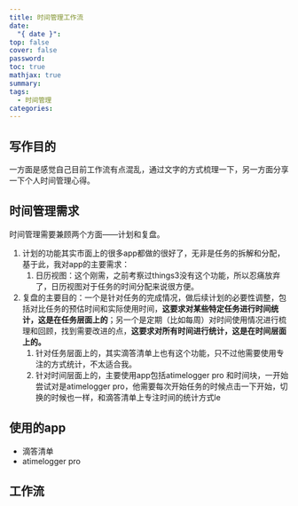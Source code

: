 ```yaml
---
title: 时间管理工作流
date:
  "{ date }": 
top: false
cover: false
password: 
toc: true
mathjax: true
summary: 
tags:
  - 时间管理
categories:
---
```

## 写作目的
一方面是感觉自己目前工作流有点混乱，通过文字的方式梳理一下，另一方面分享一下个人时间管理心得。

## 时间管理需求
时间管理需要兼顾两个方面——计划和复盘。
1. 计划的功能其实市面上的很多app都做的很好了，无非是任务的拆解和分配，基于此，我对app的主要需求：
	1. 日历视图：这个刚需，之前考察过things3没有这个功能，所以忍痛放弃了，日历视图对于任务的时间分配来说很方便。
2. 复盘的主要目的：一个是针对任务的完成情况，做后续计划的必要性调整，包括对比任务的预估时间和实际使用时间，**这要求对某些特定任务进行时间统计，这是在任务层面上的**；另一个是定期（比如每周）对时间使用情况进行梳理和回顾，找到需要改进的点，**这要求对所有时间进行统计，这是在时间层面上的。**
	1. 针对任务层面上的，其实滴答清单上也有这个功能，只不过他需要使用专注的方式统计，不太适合我。
	2. 针对时间层面上的，主要使用app包括atimelogger pro 和时间块，一开始尝试对是atimelogger pro，他需要每次开始任务的时候点击一下开始，切换的时候也一样，和滴答清单上专注时间的统计方式le
## 使用的app
+ 滴答清单
+ atimelogger pro
## 工作流

